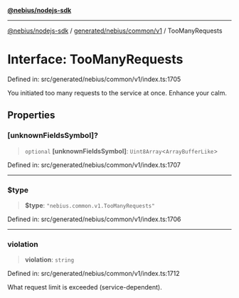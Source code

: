 [**@nebius/nodejs-sdk**](../../../../../README.md)

***

[@nebius/nodejs-sdk](../../../../../README.md) / [generated/nebius/common/v1](../README.md) / TooManyRequests

# Interface: TooManyRequests

Defined in: src/generated/nebius/common/v1/index.ts:1705

You initiated too many requests to the service at once. Enhance your calm.

## Properties

### \[unknownFieldsSymbol\]?

> `optional` **\[unknownFieldsSymbol\]**: `Uint8Array`\<`ArrayBufferLike`\>

Defined in: src/generated/nebius/common/v1/index.ts:1707

***

### $type

> **$type**: `"nebius.common.v1.TooManyRequests"`

Defined in: src/generated/nebius/common/v1/index.ts:1706

***

### violation

> **violation**: `string`

Defined in: src/generated/nebius/common/v1/index.ts:1712

What request limit is exceeded (service-dependent).
